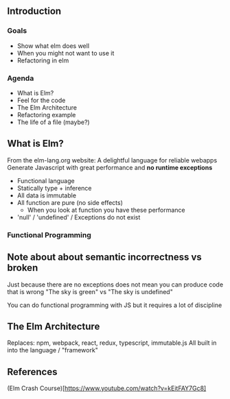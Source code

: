 ## Introduction
### Goals
- Show what elm does well
- When you might not want to use it
- Refactoring in elm

### Agenda
- What is Elm?
- Feel for the code
- The Elm Architecture
- Refactoring example
- The life of a file (maybe?)

## What is Elm?
From the elm-lang.org website:
A delightful language for reliable webapps
Generate Javascript with great performance and **no runtime exceptions**

- Functional language
- Statically type + inference
- All data is immutable
- All function are pure (no side effects)
	- When you look at function you have these performance
- 'null' / 'undefined' / Exceptions do not exist

### Functional Programming
## Note about about semantic incorrectness vs broken
Just because there are no exceptions does not mean you can produce code that is wrong
"The sky is green" vs "The sky is undefined"

You can do functional programming with JS but it requires a lot of discipline 

## The Elm Architecture
Replaces: npm, webpack, react, redux, typescript, immutable.js
All built in into the language / "framework"

## References
(Elm Crash Course)[https://www.youtube.com/watch?v=kEitFAY7Gc8]